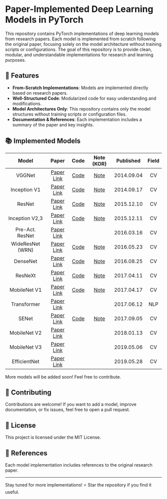 # Paper-Implemented Deep Learning Models in PyTorch

This repository contains PyTorch implementations of deep learning models from research papers. Each model is implemented from scratch following the original paper, focusing solely on the model architecture without training scripts or configurations. The goal of this repository is to provide clean, modular, and understandable implementations for research and learning purposes.

## 📌 Features
- **From-Scratch Implementations**: Models are implemented directly based on research papers.
- **Well-Structured Code**: Modularized code for easy understanding and modifications.
- **Model Architectures Only**: This repository contains only the model structures without training scripts or configuration files.
- **Documentation & References**: Each implementation includes a summary of the paper and key insights.

## 📚 Implemented Models
| Model | Paper | Code | Note (KOR) | Published | Field |
|:--------:|:--------:|:--------:|:--------:|:--------:|:--------:|
| VGGNet | [Paper Link](https://arxiv.org/abs/1409.1556) | [Code](https://github.com/minseoc03/DL_paper_review/blob/main/Computer%20Vision/VGGNet.py) | [Note](https://minseoc03.notion.site/VGGNet-1556a507bae980ac9876d2b9f6a677c8)| 2014.09.04 | CV
| Inception V1 | [Paper Link](https://arxiv.org/abs/1409.4842) | [Code](https://github.com/minseoc03/DL_paper_review/blob/main/Computer%20Vision/Inception_v1.py) | [Note](https://minseoc03.notion.site/Inception-V1-1586a507bae980edafcef39af08b1e0d)| 2014.09.17 | CV
| ResNet | [Paper Link](https://arxiv.org/abs/1512.03385) | [Code](https://github.com/minseoc03/DL_paper_review/blob/main/Computer%20Vision/ResNet.py) | [Note](https://minseoc03.notion.site/ResNet-15d6a507bae9809a8e69d86ba4939968)| 2015.12.10 | CV
| Inception V2,3 | [Paper Link](https://arxiv.org/abs/1512.00567) | [Code](https://github.com/minseoc03/DL_paper_review/blob/main/Computer%20Vision/Inception_v3.py) | [Note](https://minseoc03.notion.site/Inception-V2-V3-1646a507bae98084b186dfa19eaded5b)| 2015.12.11 | CV
| Pre-Act. ResNet | [Paper Link](https://arxiv.org/abs/1603.05027) | | | 2016.03.16 | CV
| WideResNet (WRN) | [Paper Link](https://arxiv.org/abs/1605.07146) | [Code](https://github.com/minseoc03/DL_paper_review/blob/main/Computer%20Vision/WideResNet.py) | [Note](https://minseoc03.notion.site/WideResNet-WRN-1666a507bae98087a0bcf7e9a44cc47d) | 2016.05.23 | CV
| DenseNet | [Paper Link](https://arxiv.org/abs/1608.06993) | [Code](https://github.com/minseoc03/DL_paper_review/blob/main/Computer%20Vision/DenseNet.py) | [Note](https://minseoc03.notion.site/DenseNet-16c6a507bae98015a0cae094e93f7bd0) | 2016.08.25 | CV
| ResNeXt | [Paper Link](https://arxiv.org/abs/1611.05431) | [Code](https://github.com/minseoc03/DL_paper_review/blob/main/Computer%20Vision/ResNeXt.py) | [Note](https://minseoc03.notion.site/ResNeXt-16b6a507bae9804ba9caf5b1c8fc7bbc) | 2017.04.11 | CV
| MobileNet V1 | [Paper Link](https://arxiv.org/abs/1704.04861) | [Code](https://github.com/minseoc03/DL_paper_review/blob/main/Computer%20Vision/MobileNet_v1.py) | [Note](https://minseoc03.notion.site/MobileNet-V1-16c6a507bae98090833cead1f69d3341) | 2017.04.17 | CV
| Transformer | [Paper Link](https://arxiv.org/abs/1706.03762) | | | 2017.06.12 | NLP
| SENet | [Paper Link](https://arxiv.org/abs/1709.01507) | [Code](https://github.com/minseoc03/DL_paper_review/blob/main/Computer%20Vision/SENet.py) | [Note](https://minseoc03.notion.site/SENet-16c6a507bae98024964bd23bd46087d9) | 2017.09.05 | CV
| MobileNet V2 | [Paper Link](https://arxiv.org/abs/1801.04381) | | | 2018.01.13 | CV
| MobileNet V3 | [Paper Link](https://arxiv.org/abs/1905.02244) | | | 2019.05.06 | CV
| EfficientNet | [Paper Link](https://arxiv.org/abs/1905.11946) | | | 2019.05.28 | CV

More models will be added soon! Feel free to contribute.

## 📄 Contributing
Contributions are welcome! If you want to add a model, improve documentation, or fix issues, feel free to open a pull request.

## 📜 License
This project is licensed under the MIT License.

## 🔗 References
Each model implementation includes references to the original research paper.

---
Stay tuned for more implementations! ⭐ Star the repository if you find it useful.

